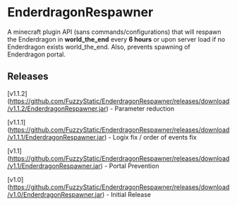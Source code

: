 # EnderdragonRespawner

A minecraft plugin API (sans commands/configurations) that will respawn the Enderdragon in **world_the_end** every **6 hours** or upon server load if no Enderdragon exists world_the_end. Also, prevents spawning of Enderdragon portal.

## Releases

[v1.1.2] (https://github.com/FuzzyStatic/EnderdragonRespawner/releases/download/v1.1.2/EnderdragonRespawner.jar) - Parameter reduction

[v1.1.1] (https://github.com/FuzzyStatic/EnderdragonRespawner/releases/download/v1.1.1/EnderdragonRespawner.jar) - Logix fix / order of events fix

[v1.1] (https://github.com/FuzzyStatic/EnderdragonRespawner/releases/download/v1.1/EnderdragonRespawner.jar) - Portal Prevention

[v1.0] (https://github.com/FuzzyStatic/EnderdragonRespawner/releases/download/v1.0/EnderdragonRespawner.jar) - Initial Release

